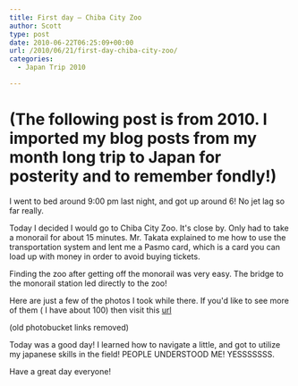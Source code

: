 ```yaml
---
title: First day – Chiba City Zoo
author: Scott
type: post
date: 2010-06-22T06:25:09+00:00
url: /2010/06/21/first-day-chiba-city-zoo/
categories:
  - Japan Trip 2010

---
```

# (The following post is from 2010. I imported my blog posts from my month long trip to Japan for posterity and to remember fondly!)

I went to bed around 9:00 pm last night, and got up around 6! No jet lag so far really.

Today I decided I would go to Chiba City Zoo. It's close by. Only had to take a monorail for about 15 minutes. Mr. Takata explained to me how to use the transportation system and lent me a Pasmo card, which is a card you can load up with money in order to avoid buying tickets.

Finding the zoo after getting off the monorail was very easy. The bridge to the monorail station led directly to the zoo!

Here are just a few of the photos I took while there. If you'd like to see more of them ( I have about 100) then visit this [url](http://www.flickr.com/photos/51354098@N03/sets/72157624205557189/)

(old photobucket links removed)

Today was a good day! I learned how to navigate a little, and got to utilize my japanese skills in the field! PEOPLE UNDERSTOOD ME! YESSSSSSS.

Have a great day everyone!